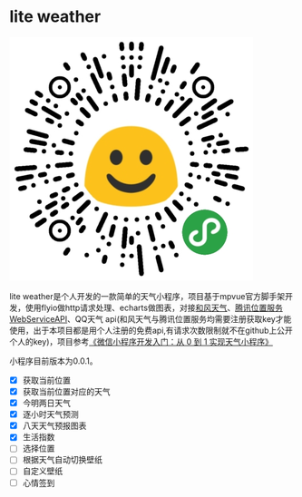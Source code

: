 # lite weather

![qrcode](./QRCode.png)

lite weather是个人开发的一款简单的天气小程序，项目基于mpvue官方脚手架开发，使用flyio做http请求处理、echarts做图表，对接[和风天气](https://www.heweather.com/documents/api/)、[腾讯位置服务 WebServiceAPI](https://lbs.qq.com/webservice_v1/index.html)、QQ天气 api(和风天气与腾讯位置服务均需要注册获取key才能使用，出于本项目都是用个人注册的免费api,有请求次数限制就不在github上公开个人的key)，项目参考[《微信小程序开发入门：从 0 到 1 实现天气小程序》](https://juejin.im/book/5b70f101e51d456669381803/)

小程序目前版本为0.0.1。

- [x] 获取当前位置
- [x] 获取当前位置对应的天气
- [x] 今明两日天气
- [x] 逐小时天气预测
- [x] 八天天气预报图表
- [x] 生活指数
- [ ] 选择位置
- [ ] 根据天气自动切换壁纸
- [ ] 自定义壁纸
- [ ] 心情签到